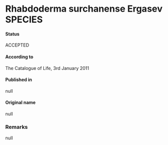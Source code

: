 Rhabdoderma surchanense Ergasev SPECIES
=======

#### Status
ACCEPTED

#### According to
The Catalogue of Life, 3rd January 2011

#### Published in
null

#### Original name
null

### Remarks
null